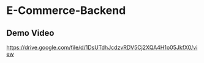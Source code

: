 # E-Commerce-Backend
## Demo Video
https://drive.google.com/file/d/1DsUTdhJcdzvRDV5Cj2XQA4H1o05JkfX0/view
